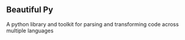 ## Beautiful Py
A python library and toolkit for parsing and transforming code across multiple languages